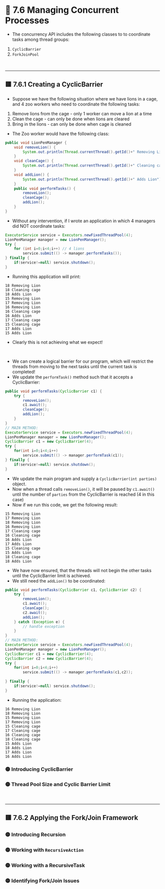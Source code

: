 <link href="../../styles.css" rel="stylesheet"></link>

# 🧠 7.6 Managing Concurrent Processes
* The concurrency API includes the following classes to to coordinate tasks among thread groups:
1) `CyclicBarrier`
2) `ForkJoinPool`

<br><hr>

## 🟥 7.6.1 Creating a CyclicBarrier
* Suppose we have the following situation where we have lions in a cage, and 4 zoo workers who need to coordinate the following tasks:
1) Remove lions from the cage - only 1 worker can move a lion at a time
2) Clean the cage - can only be done when lions are cleared
3) Bring in the lions - can only be done when cage is cleaned
* The Zoo worker would have the following class:
```java
public void LionPenManager {
    void removeLion() {
		System.out.println(Thread.currentThread().getId()+" Removing Lion");
	}
	void cleanCage() {
		System.out.println(Thread.currentThread().getId()+" Cleaning cage");
	}
	void addLion() {
		System.out.println(Thread.currentThread().getId()+" Adds Lion");
	}
	public void performTasks() {
		removeLion();
		cleanCage();
		addLion();
	}
}
```
* Without any intervention, if I wrote an application in which 4 managers did NOT coordinate tasks:
```java
ExecutorService service = Executors.newFixedThreadPool(4);
LionPenManager manager = new LionPenManager();
try {
    for (int i=0;i<4;i++) // 4 lions
        service.submit(() -> manager.performTasks());
} finally {
    if(service!=null) service.shutdown();
}
```
* Running this application will print:
```
18 Removing Lion
18 Cleaning cage
18 Adds Lion
15 Removing Lion
17 Removing Lion
16 Removing Lion
16 Cleaning cage
16 Adds Lion
17 Cleaning cage
15 Cleaning cage
17 Adds Lion
15 Adds Lion
```
* Clearly this is not achieving what we expect!
<br>

* We can create a logical barrier for our program, which will restrict the threads from moving to the next tasks until the current task is completed!
* We update the `performTask()` method such that it accepts a CyclicBarrier:
```java
public void performTasks(CyclicBarrier c1) {
    try {
        removeLion();
        c1.await();
        cleanCage();
        addLion();
    }
}
// MAIN METHOD:
ExecutorService service = Executors.newFixedThreadPool(4);
LionPenManager manager = new LionPenManager();
CyclicBarrier c1 = new CyclicBarrier(4);
try {
    for(int i=0;i<4;i++)
        service.submit(() -> manager.performTask(c1));
} finally {
    if(service!=null) service.shutdown();
}
```
* We update the main program and supply a `CyclicBarrier(int parties)` object.
* Now when a thread calls `removeLion()`, it will be paused by `c1.await()` until the number of `parties` from the CyclicBarrier is reached (4 in this case)
* Now if we run this code, we get the following result:
```
15 Removing Lion
17 Removing Lion
18 Removing Lion
16 Removing Lion
17 Cleaning cage
16 Cleaning cage
16 Adds Lion
17 Adds Lion
15 Cleaning cage
15 Adds Lion
18 Cleaning cage
18 Adds Lion
```
* We have now ensured, that the threads will not begin the other tasks until the CyclicBarrier limit is achieved.
* We still need the `addLion()` to be coordinated:
```java
public void performTasks(CyclicBarrier c1, CyclicBarrier c2) {
    try {
        removeLion();
        c1.await();
        cleanCage();
        c2.await();
        addLion();
    } catch (Exception e) {
        // handle exception
    }
}
// MAIN METHOD:
ExecutorService service = Executors.newFixedThreadPool(4);
LionPenManager manager = new LionPenManager();
CyclicBarrier c1 = new CyclicBarrier(4);
CyclicBarrier c2 = new CyclicBarrier(4);
try {
    for(int i=0;i<4;i++)
        service.submit(() -> manager.performTasks(c1,c2));
    
} finally {
    if(service!=null) service.shutdown();
}
```
* Running the application:
```
16 Removing Lion
18 Removing Lion
15 Removing Lion
17 Removing Lion
15 Cleaning cage
17 Cleaning cage
16 Cleaning cage
18 Cleaning cage
15 Adds Lion
18 Adds Lion
17 Adds Lion
16 Adds Lion
```

### 🟡 Introducing CyclicBarrier

### 🟡 Thread Pool Size and Cyclic Barrier Limit

<br><hr>

## 🟥 7.6.2 Applying the Fork/Join Framework

### 🟡 Introducing Recursion

### 🟡 Working with `RecursiveAction`

### 🟡 Working with a RecursiveTask

### 🟡 Identifying Fork/Join Issues